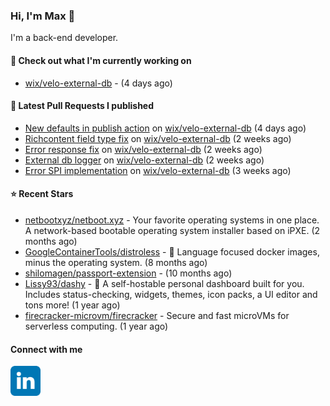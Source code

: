 ### Hi, I'm Max 👋

I'm a back-end developer.

#### 👷 Check out what I'm currently working on

- [wix/velo-external-db](https://github.com/wix/velo-external-db) -  (4 days ago)

#### 🔨 Latest Pull Requests I published

- [New defaults in publish action](https://github.com/wix/velo-external-db/pull/502) on [wix/velo-external-db](https://github.com/wix/velo-external-db) (4 days ago)
- [Richcontent field type fix](https://github.com/wix/velo-external-db/pull/498) on [wix/velo-external-db](https://github.com/wix/velo-external-db) (2 weeks ago)
- [Error response fix](https://github.com/wix/velo-external-db/pull/497) on [wix/velo-external-db](https://github.com/wix/velo-external-db) (2 weeks ago)
- [External db logger](https://github.com/wix/velo-external-db/pull/496) on [wix/velo-external-db](https://github.com/wix/velo-external-db) (2 weeks ago)
- [Error SPI implementation](https://github.com/wix/velo-external-db/pull/493) on [wix/velo-external-db](https://github.com/wix/velo-external-db) (3 weeks ago)

#### ⭐ Recent Stars

- [netbootxyz/netboot.xyz](https://github.com/netbootxyz/netboot.xyz) - Your favorite operating systems in one place.  A network-based bootable operating system installer based on iPXE. (2 months ago)
- [GoogleContainerTools/distroless](https://github.com/GoogleContainerTools/distroless) - 🥑  Language focused docker images, minus the operating system.   (8 months ago)
- [shilomagen/passport-extension](https://github.com/shilomagen/passport-extension) -  (10 months ago)
- [Lissy93/dashy](https://github.com/Lissy93/dashy) - 🚀 A self-hostable personal dashboard built for you. Includes status-checking, widgets, themes, icon packs, a UI editor and tons more! (1 year ago)
- [firecracker-microvm/firecracker](https://github.com/firecracker-microvm/firecracker) - Secure and fast microVMs for serverless computing. (1 year ago)

#### Connect with me

[<img align="left" alt="LinkedIn" width="48px"  src="icons/linkedin.svg" />][linkedin]

[linkedin]: https://www.linkedin.com/in/max-polski/
